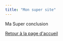 ```yaml
---
title: "Mon super site"
---
```

<p>Ma Super conclusion</p>

<a href="index">Retour à la page d'accueil</a>